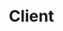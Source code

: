 ---
layout: default
title: Client
slug: work
path: ../

meta-title: Blythe Grace
meta-description: Blythe Grace

client-order: 5

client-name: Blythe Grace
client-slug: blythegrace
client-tag: "Branding, Marketing Site and Ongoing Support"
client-desc: "Blythe Grace offers legal services to help business owners start or grow their businesses. As a fairly new firm, they needed a web presence that allowed them to showcase their unique value proposition – Knowledge and experience in a law firm doesn’t need to be stuffy or expensive. They also needed to elevate their positioning to express their professionalism and experience."

client-quote: "I hired Kristen to develop branding and a dynamic website for my law firm. Kristen was great to work with - professional and timely - and her work product is fantastic. She exceed all of my expectations, and kept the costs in line with our budget. I was so impressed that I have referred Kristen to several of my best clients for rebranding initiatives and website design. I highly recommend Kristen."
client-person: "Robert S. Reder, Managing Partner, Blythe Grace"

---